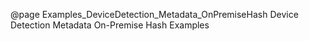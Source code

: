@page Examples_DeviceDetection_Metadata_OnPremiseHash Device Detection Metadata On-Premise Hash Examples
